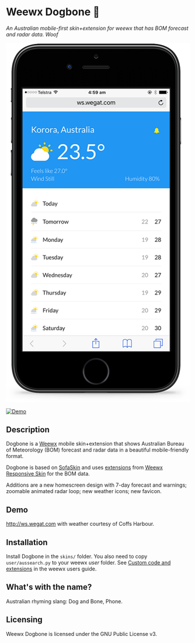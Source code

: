 # Weewx Dogbone :iphone:

*An Australian mobile-first skin+extension for weewx that has BOM forecast and radar data. Woof*


![screenshot](https://github.com/raoulwegat/weewx-dogbone/raw/master/screenshot.png)


[![Demo](https://j.gifs.com/An20v7.gif)](https://www.youtube.com/watch?v=vvFL7huZMiE)

## Description

Dogbone is a [Weewx](http://www.weewx.com) mobile skin+extension that shows
Australian Bureau of Meteorology (BOM) forecast and radar data in a beautiful
mobile-friendly format.

Dogbone is based on [SofaSkin](http://neoground.com/projects/weewx/) and uses [extensions](https://github.com/dcapslock/weewx-responsive-skin/wiki/Australian-%27Search%27-Extensions)
from [Weewx Responsive Skin](https://github.com/dcapslock/weewx-responsive-skin)
for the BOM data.

Additions are a new homescreen design with 7-day forecast and warnings;
zoomable animated radar loop; new weather icons; new favicon.

## Demo

http://ws.wegat.com with weather courtesy of Coffs Harbour.

## Installation

Install Dogbone in the `skins/` folder. You also need to
copy `user/aussearch.py` to your weewx _user_ folder. See [Custom code and extensions](http://www.weewx.com/docs/usersguide.htm#Custom_code_or_extensions) in the weewx users guide.

## What's with the name?

Australian rhyming slang: Dog and Bone, Phone.


## Licensing

Weewx Dogbone is licensed under the GNU Public License v3.
